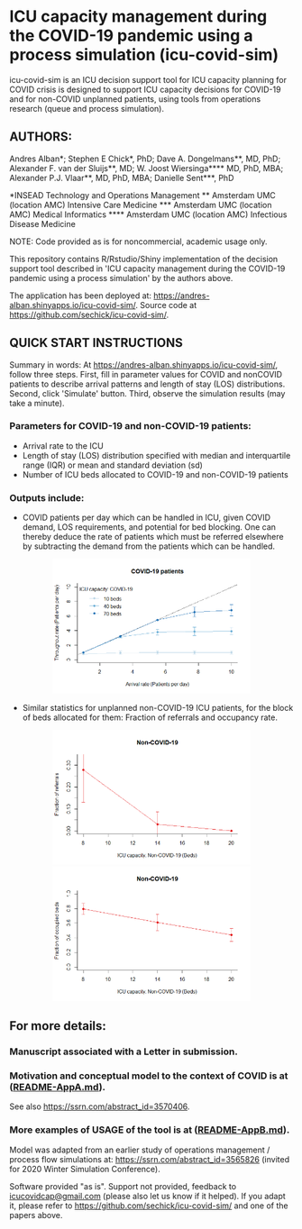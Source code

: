 # ICU capacity management during the COVID-19 pandemic using a process simulation (icu-covid-sim)

icu-covid-sim is an ICU decision support tool for ICU capacity planning for COVID crisis is designed to support ICU capacity decisions for COVID-19 and for non-COVID unplanned patients, using tools from operations research (queue and process simulation).

## AUTHORS: 

Andres Alban*; Stephen E Chick*, PhD; Dave A. Dongelmans**, MD, PhD; Alexander F. van der Sluijs**, MD; W. Joost Wiersinga**** MD, PhD, MBA; Alexander P.J. Vlaar**, MD, PhD, MBA; Danielle Sent***, PhD

 *INSEAD Technology and Operations Management
** Amsterdam UMC (location AMC) Intensive Care Medicine
*** Amsterdam UMC (location AMC) Medical Informatics
**** Amsterdam UMC (location AMC) Infectious Disease Medicine

NOTE: Code provided as is for noncommercial, academic usage only.

This repository contains R/Rstudio/Shiny implementation of the decision support tool described in 'ICU capacity management during the COVID-19 pandemic using a process simulation' by the authors above.

The application has been deployed at: https://andres-alban.shinyapps.io/icu-covid-sim/. Source code at https://github.com/sechick/icu-covid-sim/.

## QUICK START INSTRUCTIONS

Summary in words: At https://andres-alban.shinyapps.io/icu-covid-sim/, follow three steps. First, fill in parameter values for COVID and nonCOVID patients to describe arrival patterns and length of stay (LOS) distributions. Second, click 'Simulate' button. Third, observe the simulation results (may take a minute).

### Parameters for COVID-19 and non-COVID-19 patients:

 - Arrival rate to the ICU
 - Length of stay (LOS) distribution specified with median and interquartile range (IQR) or mean and standard deviation (sd)
 - Number of ICU beds allocated to COVID-19 and non-COVID-19 patients
 
### Outputs include:

- COVID patients per day which can be handled in ICU, given COVID demand, LOS requirements, and potential for bed blocking. One can thereby deduce the rate of patients which must be referred elsewhere by subtracting the demand from the patients which can be handled.

<p align="center">
  <img src="Docs/throughput_example.png" width="350" alt="throughput_example text">
</p>

- Similar statistics for unplanned non-COVID-19 ICU patients, for the block of beds allocated for them: Fraction of referrals and occupancy rate.

<p align="center">
  <img src="Docs/referrals_example.png" width="350" alt="referrals_example text">
  <img src="Docs/occupancy_example.png" width="350" alt="occupancy_example text">
</p>

## For more details: 

### Manuscript associated with a Letter in submission.

### Motivation and conceptual model to the context of COVID is at ([README-AppA.md](README-AppA.md)).

See also https://ssrn.com/abstract_id=3570406.

### More examples of USAGE of the tool is at ([README-AppB.md](README-AppB.md)).

Model was adapted from an earlier study of operations management / process flow simulations at: https://ssrn.com/abstract_id=3565826 (invited for 2020 Winter Simulation Conference).

Software provided "as is". Support not provided, feedback to icucovidcap@gmail.com (please also let us know if it helped). If you adapt it, please refer to https://github.com/sechick/icu-covid-sim/ and one of the papers above.


